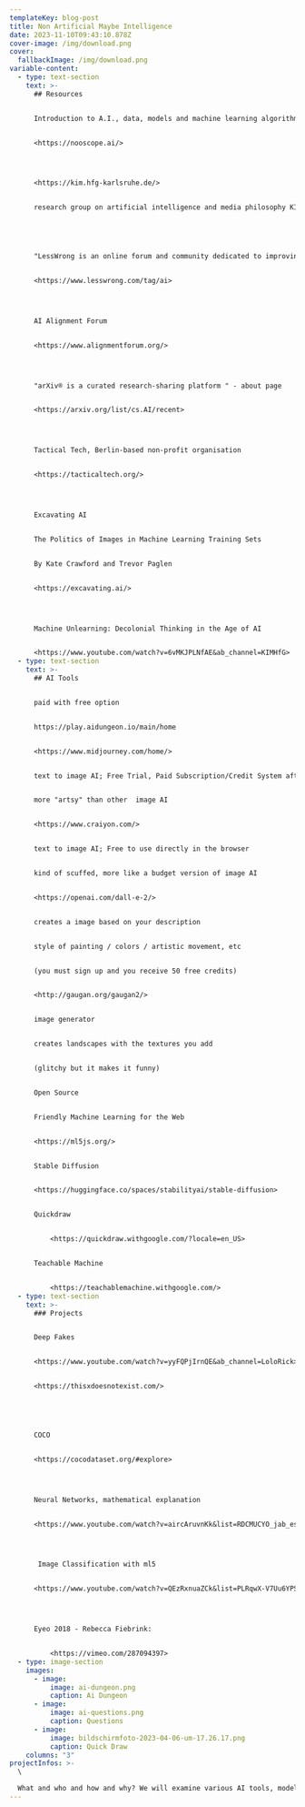 ```yaml
---
templateKey: blog-post
title: Non Artificial Maybe Intelligence
date: 2023-11-10T09:43:10.878Z
cover-image: /img/download.png
cover:
  fallbackImage: /img/download.png
variable-content:
  - type: text-section
    text: >-
      ## Resources


      Introduction to A.I., data, models and machine learning algorithms


      <https://nooscope.ai/>




      <https://kim.hfg-karlsruhe.de/>


      research group on artificial intelligence and media philosophy KIM (from German: *Künstliche Intelligenz und Medienphilosophie*) at hfg karlsruhe


       


      "LessWrong is an online forum and community dedicated to improving human reasoning and decision-making" - about page


      <https://www.lesswrong.com/tag/ai>




      AI Alignment Forum


      <https://www.alignmentforum.org/>




      "arXiv® is a curated research-sharing platform " - about page


      <https://arxiv.org/list/cs.AI/recent>




      Tactical Tech, Berlin-based non-profit organisation


      <https://tacticaltech.org/>




      Excavating AI


      The Politics of Images in Machine Learning Training Sets 


      By Kate Crawford and Trevor Paglen   


      <https://excavating.ai/>




      Machine Unlearning: Decolonial Thinking in the Age of AI


      <https://www.youtube.com/watch?v=6vMKJPLNfAE&ab_channel=KIMHfG>
  - type: text-section
    text: >-
      ## AI Tools


      paid with free option


      https://play.aidungeon.io/main/home


      <https://www.midjourney.com/home/>


      text to image AI; Free Trial, Paid Subscription/Credit System afterwards (Discord Account required)


      more "artsy" than other  image AI


      <https://www.craiyon.com/>


      text to image AI; Free to use directly in the browser


      kind of scuffed, more like a budget version of image AI


      <https://openai.com/dall-e-2/>


      creates a image based on your description 


      style of painting / colors / artistic movement, etc


      (you must sign up and you receive 50 free credits)


      <http://gaugan.org/gaugan2/>


      image generator


      creates landscapes with the textures you add 


      (glitchy but it makes it funny)


      Open Source


      Friendly Machine Learning for the Web


      <https://ml5js.org/>


      Stable Diffusion


      <https://huggingface.co/spaces/stabilityai/stable-diffusion>


      Quickdraw


          <https://quickdraw.withgoogle.com/?locale=en_US>


      Teachable Machine


          <https://teachablemachine.withgoogle.com/>
  - type: text-section
    text: >-
      ### Projects


      Deep Fakes


      <https://www.youtube.com/watch?v=yyFQPjIrnQE&ab_channel=LoloRick>


      <https://thisxdoesnotexist.com/>


          


      COCO


      <https://cocodataset.org/#explore>




      Neural Networks, mathematical explanation


      <https://www.youtube.com/watch?v=aircAruvnKk&list=RDCMUCYO_jab_esuFRV4b17AJtAw&start_radio=1&rv=aircAruvnKk&t=0>




       Image Classification with ml5 


      <https://www.youtube.com/watch?v=QEzRxnuaZCk&list=PLRqwX-V7Uu6YPSwT06y_AEYTqIwbeam3y&index=5>




      Eyeo 2018 - Rebecca Fiebrink:


          <https://vimeo.com/287094397>
  - type: image-section
    images:
      - image:
          image: ai-dungeon.png
          caption: Ai Dungeon
      - image:
          image: ai-questions.png
          caption: Questions
      - image:
          image: bildschirmfoto-2023-04-06-um-17.26.17.png
          caption: Quick Draw
    columns: "3"
projectInfos: >-
  \

  What and who and how and why? We will examine various AI tools, models and training Data, define possibilities, limitations and risks and use these technologies to comment on the very same ones through the lenses of history, politics, society, culture and science. We will approach this with stupidity as a high order maybe-intelligence.
---
```

